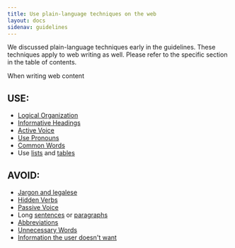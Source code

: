 ```yaml
---
title: Use plain-language techniques on the web
layout: docs
sidenav: guidelines
---
```


We discussed plain-language techniques early in the guidelines. These techniques apply to web writing as well. Please refer to the specific section in the table of contents.

When writing web content

## USE:

- [Logical Organization](orgAud.cfm)
- [Informative Headings](orgHeadings.cfm)
- [Active Voice](writeActive.cfm)
- [Use Pronouns](writeYou.cfm)
- [Common Words](writeShort.cfm)
- Use [lists](writeLists.cfm) and [tables](writeTables.cfm)

## AVOID:

- [Jargon and legalese](writeNoJargon.cfm)
- [Hidden Verbs](writeNoVerbNouns.cfm)
- [Passive Voice](writeActive.cfm)
- Long [sentences](writeShortSent.cfm) or [paragraphs](writeShortPara.cfm)
- [Abbreviations](writeNoAbbrev.cfm)
- [Unnecessary Words](writeOmitUnnecc.cfm)
- [Information the user doesn't want](organize.cfm)
